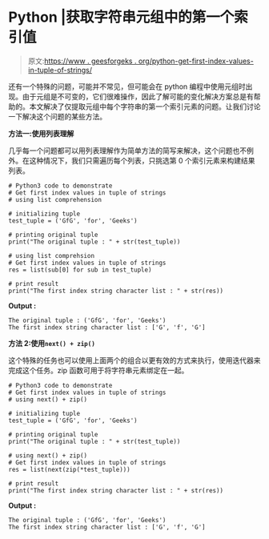 # Python |获取字符串元组中的第一个索引值

> 原文:[https://www . geesforgeks . org/python-get-first-index-values-in-tuple-of-strings/](https://www.geeksforgeeks.org/python-get-first-index-values-in-tuple-of-strings/)

还有一个特殊的问题，可能并不常见，但可能会在 python 编程中使用元组时出现。由于元组是不可变的，它们很难操作，因此了解可能的变化解决方案总是有帮助的。本文解决了仅提取元组中每个字符串的第一个索引元素的问题。让我们讨论一下解决这个问题的某些方法。

**方法一:使用列表理解**

几乎每一个问题都可以用列表理解作为简单方法的简写来解决，这个问题也不例外。在这种情况下，我们只需遍历每个列表，只挑选第 0 个索引元素来构建结果列表。

```
# Python3 code to demonstrate
# Get first index values in tuple of strings
# using list comprehension

# initializing tuple
test_tuple = ('GfG', 'for', 'Geeks')

# printing original tuple 
print("The original tuple : " + str(test_tuple))

# using list comprehsion
# Get first index values in tuple of strings
res = list(sub[0] for sub in test_tuple)

# print result
print("The first index string character list : " + str(res))
```

**Output :**

```
The original tuple : ('GfG', 'for', 'Geeks')
The first index string character list : ['G', 'f', 'G']

```

**方法 2:使用`next() + zip()`**

这个特殊的任务也可以使用上面两个的组合以更有效的方式来执行，使用迭代器来完成这个任务。zip 函数可用于将字符串元素绑定在一起。

```
# Python3 code to demonstrate
# Get first index values in tuple of strings
# using next() + zip()

# initializing tuple
test_tuple = ('GfG', 'for', 'Geeks')

# printing original tuple 
print("The original tuple : " + str(test_tuple))

# using next() + zip()
# Get first index values in tuple of strings
res = list(next(zip(*test_tuple)))

# print result
print("The first index string character list : " + str(res))
```

**Output :**

```
The original tuple : ('GfG', 'for', 'Geeks')
The first index string character list : ['G', 'f', 'G']

```